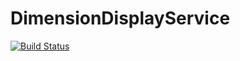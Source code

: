 # DimensionDisplayService
[![Build Status](https://travis-ci.com/BlendedGamesFramework/BG-DimensionDisplayService.svg?branch=master)](https://travis-ci.com/BlendedGamesFramework/BG-DimensionDisplayService)
